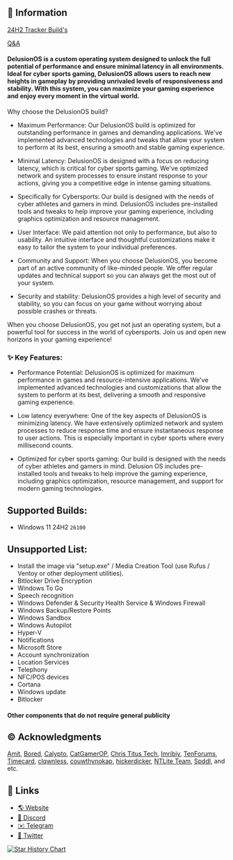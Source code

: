 ## 📌 Information

[24H2 Tracker Build's](https://github.com/Delusion-LLC/DelusionOS/blob/main/DelusionOS/24H2.md)

[Q&A](https://github.com/Delusion-LLC/DelusionOS/blob/main/DelusionOS/Q&A.md)

#### DelusionOS is a custom operating system designed to unlock the full potential of performance and ensure minimal latency in all environments. Ideal for cyber sports gaming, DelusionOS allows users to reach new heights in gameplay by providing unrivaled levels of responsiveness and stability. With this system, you can maximize your gaming experience and enjoy every moment in the virtual world.

Why choose the DelusionOS build?

- Maximum Performance: Our DelusionOS build is optimized for outstanding performance in games and demanding applications. We've implemented advanced technologies and tweaks that allow your system to perform at its best, ensuring a smooth and stable gaming experience.

- Minimal Latency: DelusionOS is designed with a focus on reducing latency, which is critical for cyber sports gaming. We've optimized network and system processes to ensure instant response to your actions, giving you a competitive edge in intense gaming situations.

- Specifically for Cybersports: Our build is designed with the needs of cyber athletes and gamers in mind. DelusionOS includes pre-installed tools and tweaks to help improve your gaming experience, including graphics optimization and resource management.

- User Interface: We paid attention not only to performance, but also to usability. An intuitive interface and thoughtful customizations make it easy to tailor the system to your individual preferences.

- Community and Support: When you choose DelusionOS, you become part of an active community of like-minded people. We offer regular updates and technical support so you can always get the most out of your system.

- Security and stability: DelusionOS provides a high level of security and stability, so you can focus on your game without worrying about possible crashes or threats.

When you choose DelusionOS, you get not just an operating system, but a powerful tool for success in the world of cybersports. Join us and open new horizons in your gaming experience!

### ✨ Key Features:

- Performance Potential: DelusionOS is optimized for maximum performance in games and resource-intensive applications. We've implemented advanced technologies and customizations that allow the system to perform at its best, delivering a smooth and responsive gaming experience.

- Low latency everywhere: One of the key aspects of DelusionOS is minimizing latency. We have extensively optimized network and system processes to reduce response time and ensure instantaneous response to user actions. This is especially important in cyber sports where every millisecond counts.

- Optimized for cyber sports gaming: Our build is designed with the needs of cyber athletes and gamers in mind. Delusion OS includes pre-installed tools and tweaks to help improve the gaming experience, including graphics optimization, resource management, and support for modern gaming technologies.

## Supported Builds:
- Windows 11 24H2 `26100`

## Unsupported List:
- Install the image via "setup.exe" / Media Creation Tool (use Rufus / Ventoy or other deployment utilities).
- Bitlocker Drive Encryption
- Windows To Go
- Speech recognition
- Windows Defender & Security Health Service & Windows Firewall
- Windows Backup/Restore Points
- Windows Sandbox
- Windows Autopilot <!-- Recall -->
- Hyper-V
- Notifications
- Microsoft Store
- Account synchronization
- Location Services
- Telephony
- NFC/POS devices
- Cortana
- Windows update
- Bitlocker
#### Other components that do not require general publicity

## ©️ Acknowledgments
[Amit](https://twitter.com/amitxv), 
[Bored](https://twitter.com/Bra1nlet), [Calypto](https://twitter.com/CaIypto), [CatGamerOP](https://twitter.com/CatGamerOP),
[Chris Titus Tech](https://twitter.com/christitustech), 
[Imribiy](https://twitter.com/imribiy), [TenForums](https://www.tenforums.com/), [Timecard](https://github.com/djdallmann/GamingPCSetup), 
[clqwnless](https://github.com/clqwnless),
[couwthynokap](https://github.com/couwthynokap),
[hickerdicker](https://github.com/hickerdicker),
[NTLite Team](https://www.ntlite.com/community/index.php),
[Spddl](https://github.com/spddl), and etc.

## 🔗 Links
- [🌎 Website](https://deluos.vercel.app/)
- [🤖 Discord](https://dsc.gg/delusionos/)
- [✉️ Telegram](https://t.me/DelusionGroup/)
- [🐤 Twitter](https://x.com/DelusionLLC/)

<a href="https://star-history.com/#Delusion-LLC/DelusionOS&Date">
 <picture>
   <source media="(prefers-color-scheme: dark)" srcset="https://api.star-history.com/svg?repos=Delusion-LLC/DelusionOS&type=Date&theme=dark" />
   <source media="(prefers-color-scheme: light)" srcset="https://api.star-history.com/svg?repos=Delusion-LLC/DelusionOS&type=Date" />
   <img alt="Star History Chart" src="https://api.star-history.com/svg?repos=Delusion-LLC/DelusionOS&type=Date" />
 </picture>
</a>

